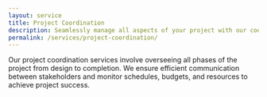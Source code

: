```yaml
---
layout: service
title: Project Coordination
description: Seamlessly manage all aspects of your project with our coordination services.
permalink: /services/project-coordination/
---
```


Our project coordination services involve overseeing all phases of the project from design to completion. We ensure efficient communication between stakeholders and monitor schedules, budgets, and resources to achieve project success.
